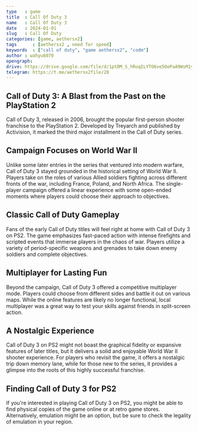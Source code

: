 ```yaml
---
type   : game
title  : Call Of Duty 3
name   : Call Of Duty 3
date   : 2024-01-01
slug   : Call Of Duty
categories: [game, aethersx2]
tags      : [aethersx2 , need for speed]
keywords  : ["call of duty", "game aethersx2", "codm"]
author : wahyu6070
opengraph:
drive: https://drive.google.com/file/d/1ptDM_S_hRoqILYTO6ve5OePaA9WsM1yA/view?usp=drivesdk
telegram: https://t.me/aethersx2file/28
---
```



## Call of Duty 3: A Blast from the Past on the PlayStation 2

Call of Duty 3, released in 2006,  brought the popular first-person shooter franchise to the PlayStation 2. Developed by Treyarch and published by Activision, it marked the third major installment in the Call of Duty series.

## Campaign Focuses on World War II

Unlike some later entries in the series that ventured into modern warfare, Call of Duty 3 stayed grounded in the historical setting of World War II. Players take on the roles of various Allied soldiers fighting across different fronts of the war, including France, Poland, and North Africa. The single-player campaign offered a linear experience with some open-ended moments where players could choose their approach to objectives. 

## Classic Call of Duty Gameplay

Fans of the early Call of Duty titles will feel right at home with Call of Duty 3 on PS2. The game emphasizes fast-paced action with intense firefights and scripted events that immerse players in the chaos of war. Players utilize a variety of period-specific weapons and grenades to take down enemy soldiers and complete objectives.

## Multiplayer for Lasting Fun

Beyond the campaign, Call of Duty 3 offered a competitive multiplayer mode. Players could choose from different sides and battle it out on various maps. While the online features are likely no longer functional, local multiplayer was a great way to test your skills against friends in split-screen action. 

## A Nostalgic Experience

Call of Duty 3 on PS2 might not boast the graphical fidelity or expansive features of later titles, but it delivers a solid and enjoyable World War II shooter experience.  For players who revisit the game, it offers a nostalgic trip down memory lane,  while for those new to the series, it provides a glimpse into the roots of this highly successful franchise. 

## Finding Call of Duty 3 for PS2

If you're interested in playing Call of Duty 3 on PS2, you might be able to find physical copies of the game online or at retro game stores.  Alternatively, emulation might be an option, but be sure to check the legality of emulation in your region.

